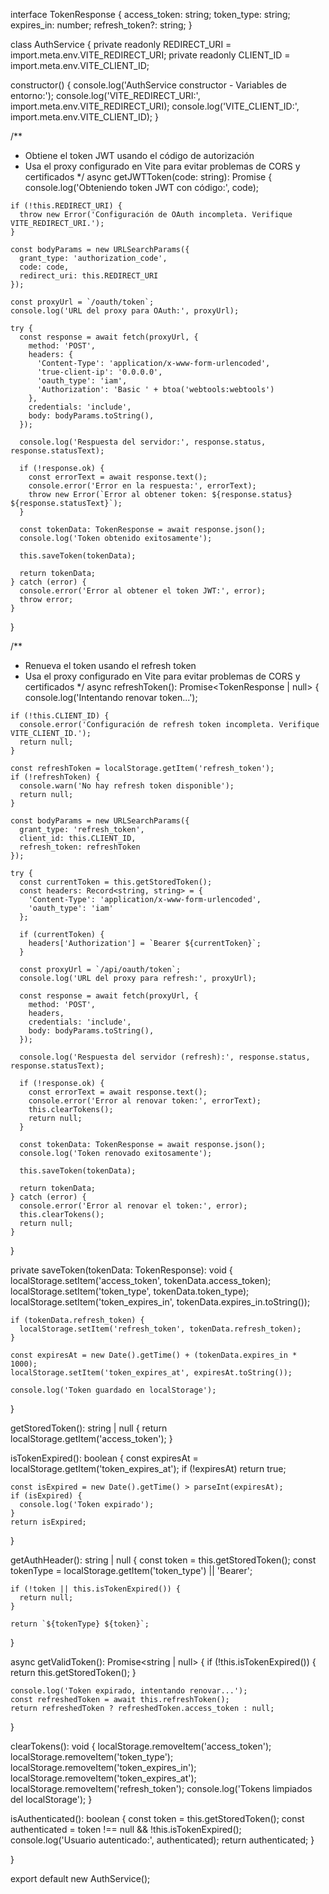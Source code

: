 interface TokenResponse {
  access_token: string;
  token_type: string;
  expires_in: number;
  refresh_token?: string;
}

class AuthService {
  private readonly REDIRECT_URI = import.meta.env.VITE_REDIRECT_URI;
  private readonly CLIENT_ID = import.meta.env.VITE_CLIENT_ID;

  constructor() {
    console.log('AuthService constructor - Variables de entorno:');
    console.log('VITE_REDIRECT_URI:', import.meta.env.VITE_REDIRECT_URI);
    console.log('VITE_CLIENT_ID:', import.meta.env.VITE_CLIENT_ID);
  }

  /**
   * Obtiene el token JWT usando el código de autorización
   * Usa el proxy configurado en Vite para evitar problemas de CORS y certificados
   */
  async getJWTToken(code: string): Promise<TokenResponse> {
    console.log('Obteniendo token JWT con código:', code);
    
    if (!this.REDIRECT_URI) {
      throw new Error('Configuración de OAuth incompleta. Verifique VITE_REDIRECT_URI.');
    }

    const bodyParams = new URLSearchParams({
      grant_type: 'authorization_code',
      code: code,
      redirect_uri: this.REDIRECT_URI
    });

    const proxyUrl = `/oauth/token`;
    console.log('URL del proxy para OAuth:', proxyUrl);

    try {
      const response = await fetch(proxyUrl, {
        method: 'POST',
        headers: {
          'Content-Type': 'application/x-www-form-urlencoded',
          'true-client-ip': '0.0.0.0',
          'oauth_type': 'iam',
          'Authorization': 'Basic ' + btoa('webtools:webtools')
        },
        credentials: 'include',
        body: bodyParams.toString(),
      });

      console.log('Respuesta del servidor:', response.status, response.statusText);

      if (!response.ok) {
        const errorText = await response.text();
        console.error('Error en la respuesta:', errorText);
        throw new Error(`Error al obtener token: ${response.status} ${response.statusText}`);
      }

      const tokenData: TokenResponse = await response.json();
      console.log('Token obtenido exitosamente');
      
      this.saveToken(tokenData);
      
      return tokenData;
    } catch (error) {
      console.error('Error al obtener el token JWT:', error);
      throw error;
    }
  }

  /**
   * Renueva el token usando el refresh token
   * Usa el proxy configurado en Vite para evitar problemas de CORS y certificados
   */
  async refreshToken(): Promise<TokenResponse | null> {
    console.log('Intentando renovar token...');
    
    if (!this.CLIENT_ID) {
      console.error('Configuración de refresh token incompleta. Verifique VITE_CLIENT_ID.');
      return null;
    }

    const refreshToken = localStorage.getItem('refresh_token');
    if (!refreshToken) {
      console.warn('No hay refresh token disponible');
      return null;
    }

    const bodyParams = new URLSearchParams({
      grant_type: 'refresh_token',
      client_id: this.CLIENT_ID,
      refresh_token: refreshToken
    });

    try {
      const currentToken = this.getStoredToken();
      const headers: Record<string, string> = {
        'Content-Type': 'application/x-www-form-urlencoded',
        'oauth_type': 'iam'
      };

      if (currentToken) {
        headers['Authorization'] = `Bearer ${currentToken}`;
      }

      const proxyUrl = `/api/oauth/token`;
      console.log('URL del proxy para refresh:', proxyUrl);

      const response = await fetch(proxyUrl, {
        method: 'POST',
        headers,
        credentials: 'include',
        body: bodyParams.toString(),
      });

      console.log('Respuesta del servidor (refresh):', response.status, response.statusText);

      if (!response.ok) {
        const errorText = await response.text();
        console.error('Error al renovar token:', errorText);
        this.clearTokens();
        return null;
      }

      const tokenData: TokenResponse = await response.json();
      console.log('Token renovado exitosamente');
      
      this.saveToken(tokenData);
      
      return tokenData;
    } catch (error) {
      console.error('Error al renovar el token:', error);
      this.clearTokens();
      return null;
    }
  }

  private saveToken(tokenData: TokenResponse): void {
    localStorage.setItem('access_token', tokenData.access_token);
    localStorage.setItem('token_type', tokenData.token_type);
    localStorage.setItem('token_expires_in', tokenData.expires_in.toString());
    
    if (tokenData.refresh_token) {
      localStorage.setItem('refresh_token', tokenData.refresh_token);
    }
    
    const expiresAt = new Date().getTime() + (tokenData.expires_in * 1000);
    localStorage.setItem('token_expires_at', expiresAt.toString());
    
    console.log('Token guardado en localStorage');
  }

  getStoredToken(): string | null {
    return localStorage.getItem('access_token');
  }

  isTokenExpired(): boolean {
    const expiresAt = localStorage.getItem('token_expires_at');
    if (!expiresAt) return true;
    
    const isExpired = new Date().getTime() > parseInt(expiresAt);
    if (isExpired) {
      console.log('Token expirado');
    }
    return isExpired;
  }

  getAuthHeader(): string | null {
    const token = this.getStoredToken();
    const tokenType = localStorage.getItem('token_type') || 'Bearer';
    
    if (!token || this.isTokenExpired()) {
      return null;
    }
    
    return `${tokenType} ${token}`;
  }

  async getValidToken(): Promise<string | null> {
    if (!this.isTokenExpired()) {
      return this.getStoredToken();
    }

    console.log('Token expirado, intentando renovar...');
    const refreshedToken = await this.refreshToken();
    return refreshedToken ? refreshedToken.access_token : null;
  }

  clearTokens(): void {
    localStorage.removeItem('access_token');
    localStorage.removeItem('token_type');
    localStorage.removeItem('token_expires_in');
    localStorage.removeItem('token_expires_at');
    localStorage.removeItem('refresh_token');
    console.log('Tokens limpiados del localStorage');
  }

  isAuthenticated(): boolean {
    const token = this.getStoredToken();
    const authenticated = token !== null && !this.isTokenExpired();
    console.log('Usuario autenticado:', authenticated);
    return authenticated;
  }

}

export default new AuthService();
